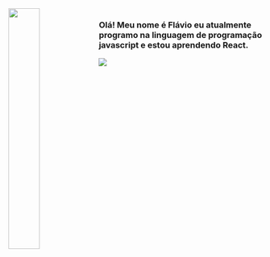 <img src="https://images.emojiterra.com/google/android-10/512px/1f44b.png" style='width: 35%' align="left"/>

### Olá! Meu nome é Flávio eu atualmente programo na linguagem de programação javascript e estou aprendendo React.

<img src="https://github-readme-stats.vercel.app/api?username=hbenormous&show_icons=true&theme=dracula"/>
